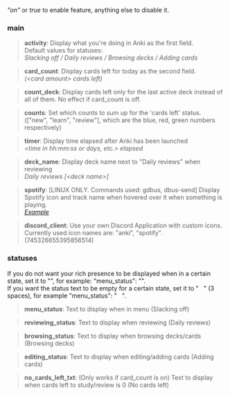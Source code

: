 *"on"* or *true* to enable feature, anything else to disable it.
### main
>**activity**: Display what you're doing in Anki as the first field.<br>
>Default values for statuses:<br>
>*Slacking off / Daily reviews / Browsing decks / Adding cards*

>**card_count**: Display cards left for today as the second field.<br>
>*(<card amount\> cards left)*

>**count_deck**: Display cards left only for the last active deck instead of all of them. No effect if card_count is off.

>**counts**: Set which counts to sum up for the 'cards left' status. (["new", "learn", "review"], which are the blue, red, green numbers respectively)

>**timer**: Display time elapsed after Anki has been launched<br>
>*<time in hh:mm:ss or days, etc.\> elapsed*

>**deck_name**: Display deck name next to "Daily reviews" when reviewing<br>
>*Daily reviews \[<deck name\>\]*

>**spotify**: \[LINUX ONLY. Commands used: gdbus, dbus-send\] Display Spotify icon and track name when hovered over it when something is playing.<br>
>*[Example](https://i.imgur.com/IJba0Tj.png)*

>**discord_client**: Use your own Discord Application with custom icons. Currently used icon names are: "anki", "spotify". (745326655395856514)

### statuses
If you do not want your rich presence to be displayed when in a certain state, set it to "", for example: "menu_status": "".<br>
If you want the status text to be empty for a certain state, set it to "&nbsp;&nbsp;&nbsp;" (3 spaces), for example "menu_status": "&nbsp;&nbsp;&nbsp;".
>**menu_status**: Text to display when in menu (Slacking off)

>**reviewing_status**: Text to display when reviewing (Daily reviews)

>**browsing_status**: Text to display when browsing decks/cards (Browsing decks)

>**editing_status**: Text to display when editing/adding cards (Adding cards)

>**no_cards_left_txt**: (Only works if card_count is on) Text to display when cards left to study/review is 0 (No cards left)